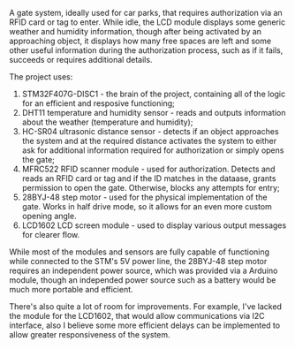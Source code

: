 A gate system, ideally used for car parks, that requires authorization via an RFID card or tag to enter. While idle, the LCD module displays some generic weather and humidity information, though after being activated by an approaching object, it displays how many free spaces are left and some other useful information during the authorization process, such as if it fails, succeeds or requires additional details.

The project uses:
1. STM32F407G-DISC1 - the brain of the project, containing all of the logic for an efficient and resposive functioning;
2. DHT11 temperature and humidity sensor - reads and outputs information about the weather (temperature and humidity);
3. HC-SR04 ultrasonic distance sensor - detects if an object approaches the system and at the required distance activates the system to either ask for additional information required for authorization or simply opens the gate;
4. MFRC522 RFID scanner module - used for authorization. Detects and reads an RFID card or tag and if the ID matches in the dataase, grants permission to open the gate. Otherwise, blocks any attempts for entry;
5. 28BYJ-48 step motor - used for the physical implementation of the gate. Works in half drive mode, so it allows for an even more custom opening angle.
6. LCD1602 LCD screen module - used to display various output messages for clearer flow.

While most of the modules and sensors are fully capable of functioning while connected to the STM's 5V power line, the 28BYJ-48 step motor requires an independent power source, which was provided via a Arduino module, though an independed power source such as a battery would be much more portable and efficient.

There's also quite a lot of room for improvements. For example, I've lacked the module for the LCD1602, that would allow communications via I2C interface, also I believe some more efficient delays can be implemented to allow greater responsiveness of the system. 
